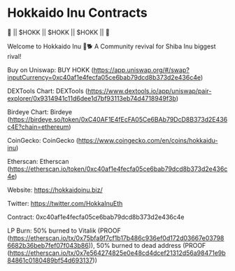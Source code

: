 # Hokkaido Inu Contracts

💎 || $HOKK || $HOKK || $HOKK || 💎

Welcome to Hokkaido Inu 🐾🐕 A Community revival for Shiba Inu biggest rival!


Buy on Uniswap: BUY HOKK (https://app.uniswap.org/#/swap?inputCurrency=0xc40af1e4fecfa05ce6bab79dcd8b373d2e436c4e)


DEXTools Chart: DEXTools
 (https://www.dextools.io/app/uniswap/pair-explorer/0x9314941c11d6dee1d7bf93113eb74d4718949f3b)

Birdeye Chart: Birdeye
 (https://birdeye.so/token/0xC40AF1E4fEcFA05Ce6BAb79DcD8B373d2E436c4E?chain=ethereum)
 
CoinGecko: CoinGecko
 (https://www.coingecko.com/en/coins/hokkaidu-inu)
 
Etherscan: Etherscan
 (https://etherscan.io/token/0xc40af1e4fecfa05ce6bab79dcd8b373d2e436c4e)
 
Website: https://hokkaidoinu.biz/

Twitter: https://twitter.com/HokkaInuEth

Contract: 0xc40af1e4fecfa05ce6bab79dcd8b373d2e436c4e

LP Burn: 50% burned to Vitalik (PROOF (https://etherscan.io/tx/0x75bfa9f7cf1b17b486c936ef0d172d03667e037986682b36beb7fef07f043b86)), 50% burned to dead address (PROOF (https://etherscan.io/tx/0x7e564274825e0e48cd4dcef21312d56a98471e9b84861c0180489bf54d693137))
